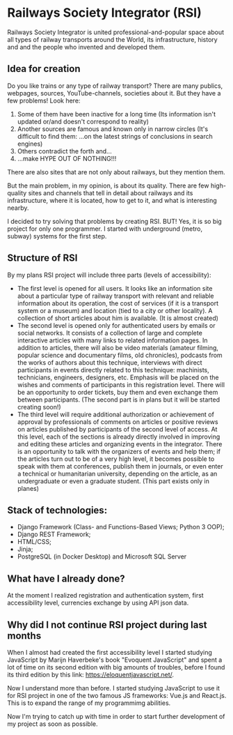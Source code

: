 # Railways Society Integrator (RSI)

Railways Society Integrator is united professional-and-popular space about all types of railway transports around the World, its infrastructure, 
history and and the people who invented and developed them.

## Idea for creation

Do you like trains or any type of railway transport?
There are many publics, webpages, sources, YouTube-channels, societies about it.
But they have a few problems! Look here:
1. Some of them have been inactive for a long time (Its information isn't updated or/and doesn't correspond to reality)
2. Another sources are famous and known only in narrow circles (It's difficult to find them: ...on the latest strings of conclusions in search engines)
3. Others contradict the forth and... 
4. ...make HYPE OUT OF NOTHING!!!

There are also sites that are not only about railways, but they mention them.

But the main problem, in my opinion, is about its quality. There are few high-quality sites and channels that tell in detail about railways and its infrastructure, 
where it is located, how to get to it, and what is interesting nearby.

I decided to try solving that problems by creating RSI.
BUT! Yes, it is so big project for only one programmer.
I started with underground (metro, subway) systems for the first step.

## Structure of RSI

By my plans RSI project will include three parts (levels of accessibility):
* The first level is opened for all users. It looks like an information site about a particular type of railway transport with relevant and reliable information about its operation, 
the cost of services (if it is a transport system or a museum) and location (tied to a city or other locality).
A collection of short articles about him is available. (It is almost created)
* The second level is opened only for authenticated users by emails or social networks. It consists of a collection of large and complete interactive articles 
with many links to related information pages. In addition to articles, there will also be video materials (amateur filming, popular science and documentary films, 
old chronicles), podcasts from the works of authors about this technique, interviews with direct participants in events directly related to this technique: machinists, 
technicians, engineers, designers, etc.
Emphasis will be placed on the wishes and comments of participants in this registration level. There will be an opportunity to order tickets, 
buy them and even exchange them between participants. (The second part is in plans but it will be started creating soon!)
* The third level will require additional authorization or achievement of approval by professionals of comments on articles or positive reviews 
on articles published by participants of the second level of access.
At this level, each of the sections is already directly involved in improving and editing these articles and organizing events in the integrator.
There is an opportunity to talk with the organizers of events and help them;
if the articles turn out to be of a very high level, it becomes possible to speak with them at conferences, publish them in journals, or even enter 
a technical or humanitarian university, depending on the article, as an undergraduate or even a graduate student. (This part exists only in planes)

## Stack of technologies:
* Django Framework (Class- and Functions-Based Views; Python 3 OOP);
* Django REST Framework;
* HTML/CSS;
* Jinja;
* PostgreSQL (in Docker Desktop) and Microsoft SQL Server

## What have I already done?

At the moment I realized registration and authentication system, first accessibility level, currencies exchange by using API json data.

## Why did I not continue RSI project during last months

When I almost had created the first accessibility level I started studying JavaScript by Marijn Haverbeke's book "Evoquent JavaScript" and spent a lot of time
on its second edition with big amounts of troubles, before I found its third edition by this link: https://eloquentjavascript.net/.

Now I understand more than before. I started studying JavaScript to use it for RSI project in one of the two famous JS frameworks: Vue.js and React.js.
This is to expand the range of my programmimg abilities.

Now I'm trying to catch up with time in order to start further development of my project as soon as possible.
